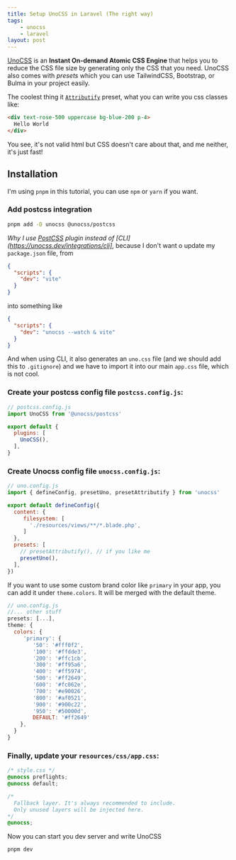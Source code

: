 ```yaml
---
title: Setup UnoCSS in Laravel (The right way)
tags:
    - unocss
    - laravel
layout: post
---
```


[UnoCSS](https://unocss.com/) is an **Instant On-demand Atomic CSS Engine** that helps you to reduce the CSS file size by generating only the CSS that you need.  UnoCSS also comes with *presets* which you can use TailwindCSS, Bootstrap, or Bulma in your project easily.

The coolest thing it [`Attributify`](https://unocss.dev/presets/attributify) preset, what you can write you css classes like:
```html
<div text-rose-500 uppercase bg-blue-200 p-4>
  Hello World
</div>
```
You see, it's not valid html but CSS doesn't care about that, and me neither, it's just fast!

## Installation
I'm using `pnpm` in this tutorial, you can use `npm` or `yarn` if you want.

### Add postcss integration
```bash
pnpm add -D unocss @unocss/postcss
```
*Why I use [PostCSS](https://unocss.dev/integrations/postcss) plugin instead of [CLI](https://unocss.dev/integrations/cli]*, because I don't want o update my `package.json` file, from
```json
{
  "scripts": {
    "dev": "vite"
  }
}
```
into something like
```json
{
  "scripts": {
    "dev": "unocss --watch & vite"
  }
}
```
And when using CLI, it also generates an `uno.css` file (and we should add this to `.gitignore`) and we have to import it into our main `app.css` file, which is not cool.

### Create your postcss config file `postcss.config.js`:
```js
// postcss.config.js
import UnoCSS from '@unocss/postcss'

export default {
  plugins: [
    UnoCSS(),
  ],
}
```

### Create Unocss config file `unocss.config.js`:
```js
// uno.config.js
import { defineConfig, presetUno, presetAttributify } from 'unocss'

export default defineConfig({
  content: {
     filesystem: [
       './resources/views/**/*.blade.php',
     ]
  },
  presets: [
    // presetAttributify(), // if you like me
    presetUno(),
  ],
})
```

If you want to use some custom brand color like `primary` in your app, you can add it under `theme.colors`. It will be merged with the default theme.
```js
// uno.config.js
//... other stuff
presets: [...],
theme: {
  colors: {
     'primary': {
        '50': '#fff0f2',
        '100': '#ffdde3',
        '200': '#ffc1cb',
        '300': '#ff95a6',
        '400': '#ff5974',
        '500': '#ff2649',
        '600': '#fc062e',
        '700': '#e90026',
        '800': '#af0521',
        '900': '#900c22',
        '950': '#50000d',
        DEFAULT: '#ff2649'
    },
  }
}
```

### Finally, update your `resources/css/app.css`:
```css
/* style.css */
@unocss preflights;
@unocss default;

/*
  Fallback layer. It's always recommended to include.
  Only unused layers will be injected here.
*/
@unocss;
```

Now you can start you dev server and write UnoCSS
```
pnpm dev
```
